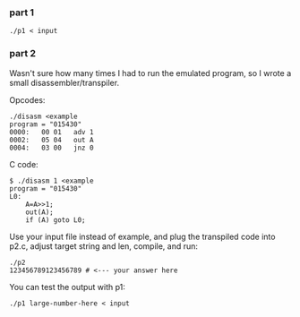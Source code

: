 ### part 1  
```
./p1 < input
```
### part 2  
Wasn't sure how many times I had to run the emulated program, so I wrote
a small disassembler/transpiler.

Opcodes:
```
./disasm <example 
program = "015430"
0000:	00 01	adv 1
0002:	05 04	out A
0004:	03 00	jnz 0
```

C code:
```
$ ./disasm 1 <example 
program = "015430"
L0:
    A=A>>1;
    out(A);
    if (A) goto L0;
```

Use your input file instead of example, and plug the transpiled code into p2.c, adjust target string and len, compile, and run:
```
./p2
123456789123456789 # <--- your answer here
```

You can test the output with p1:
```
./p1 large-number-here < input
```
